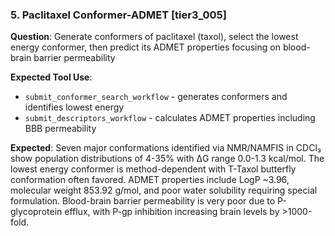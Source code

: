 ### 5. Paclitaxel Conformer-ADMET [tier3_005]

**Question**: Generate conformers of paclitaxel (taxol), select the lowest energy conformer, then predict its ADMET properties focusing on blood-brain barrier permeability

**Expected Tool Use**:
- `submit_conformer_search_workflow` - generates conformers and identifies lowest energy
- `submit_descriptors_workflow` - calculates ADMET properties including BBB permeability

**Expected**: Seven major conformations identified via NMR/NAMFIS in CDCl₃ show population distributions of 4-35% with ΔG range 0.0-1.3 kcal/mol. The lowest energy conformer is method-dependent with T-Taxol butterfly conformation often favored. ADMET properties include LogP ~3.96, molecular weight 853.92 g/mol, and poor water solubility requiring special formulation. Blood-brain barrier permeability is very poor due to P-glycoprotein efflux, with P-gp inhibition increasing brain levels by >1000-fold.